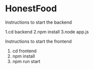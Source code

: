 # HonestFood

Instructions to start the backend

 1.cd backend
 2.npm install
 3.node app.js
 
Instructions to start the frontend

 1. cd frontend
 2. npm install
 3. npm run start


